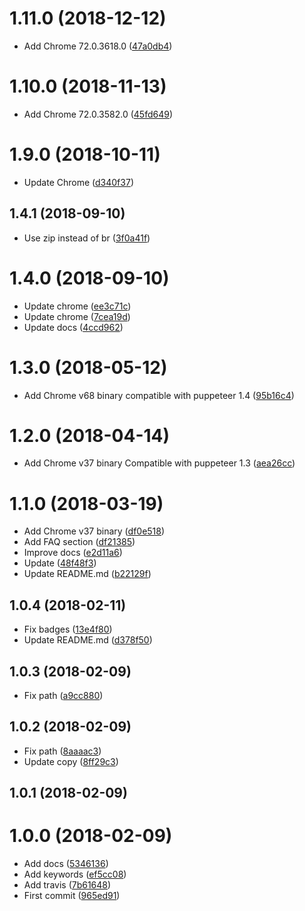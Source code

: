 <a name="1.11.0"></a>
# 1.11.0 (2018-12-12)

* Add Chrome 72.0.3618.0 ([47a0db4](https://github.com/microlinkhq/aws-lambda-chrome/commit/47a0db4))



<a name="1.10.0"></a>
# 1.10.0 (2018-11-13)

* Add Chrome 72.0.3582.0 ([45fd649](https://github.com/microlinkhq/aws-lambda-chrome/commit/45fd649))



<a name="1.9.0"></a>
# 1.9.0 (2018-10-11)

* Update Chrome ([d340f37](https://github.com/microlinkhq/aws-lambda-chrome/commit/d340f37))



<a name="1.4.1"></a>
## 1.4.1 (2018-09-10)

* Use zip instead of br ([3f0a41f](https://github.com/microlinkhq/aws-lambda-chrome/commit/3f0a41f))



<a name="1.4.0"></a>
# 1.4.0 (2018-09-10)

* Update chrome ([ee3c71c](https://github.com/microlinkhq/aws-lambda-chrome/commit/ee3c71c))
* Update chrome ([7cea19d](https://github.com/microlinkhq/aws-lambda-chrome/commit/7cea19d))
* Update docs ([4ccd962](https://github.com/microlinkhq/aws-lambda-chrome/commit/4ccd962))



<a name="1.3.0"></a>
# 1.3.0 (2018-05-12)

* Add Chrome v68 binary compatible with puppeteer 1.4 ([95b16c4](https://github.com/microlinkhq/aws-lambda-chrome/commit/95b16c4))



<a name="1.2.0"></a>
# 1.2.0 (2018-04-14)

* Add Chrome v37 binary Compatible with puppeteer 1.3 ([aea26cc](https://github.com/microlinkhq/aws-lambda-chrome/commit/aea26cc))



<a name="1.1.0"></a>
# 1.1.0 (2018-03-19)

* Add Chrome v37 binary ([df0e518](https://github.com/microlinkhq/aws-lambda-chrome/commit/df0e518))
* Add FAQ section ([df21385](https://github.com/microlinkhq/aws-lambda-chrome/commit/df21385))
* Improve docs ([e2d11a6](https://github.com/microlinkhq/aws-lambda-chrome/commit/e2d11a6))
* Update ([48f48f3](https://github.com/microlinkhq/aws-lambda-chrome/commit/48f48f3))
* Update README.md ([b22129f](https://github.com/microlinkhq/aws-lambda-chrome/commit/b22129f))



<a name="1.0.4"></a>
## 1.0.4 (2018-02-11)

* Fix badges ([13e4f80](https://github.com/microlinkhq/aws-lambda-chrome/commit/13e4f80))
* Update README.md ([d378f50](https://github.com/microlinkhq/aws-lambda-chrome/commit/d378f50))



<a name="1.0.3"></a>
## 1.0.3 (2018-02-09)

* Fix path ([a9cc880](https://github.com/microlinkhq/aws-lambda-chrome/commit/a9cc880))



<a name="1.0.2"></a>
## 1.0.2 (2018-02-09)

* Fix path ([8aaaac3](https://github.com/microlinkhq/aws-lambda-chrome/commit/8aaaac3))
* Update copy ([8ff29c3](https://github.com/microlinkhq/aws-lambda-chrome/commit/8ff29c3))



<a name="1.0.1"></a>
## 1.0.1 (2018-02-09)




<a name="1.0.0"></a>
# 1.0.0 (2018-02-09)

* Add docs ([5346136](https://github.com/microlinkhq/aws-lambda-chrome/commit/5346136))
* Add keywords ([ef5cc08](https://github.com/microlinkhq/aws-lambda-chrome/commit/ef5cc08))
* Add travis ([7b61648](https://github.com/microlinkhq/aws-lambda-chrome/commit/7b61648))
* First commit ([965ed91](https://github.com/microlinkhq/aws-lambda-chrome/commit/965ed91))



